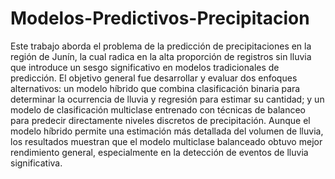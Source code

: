 # Modelos-Predictivos-Precipitacion

Este trabajo aborda el problema de la predicción de precipitaciones en la región de Junín, la cual radica en la alta proporción de registros sin lluvia que introduce un sesgo significativo en modelos tradicionales de predicción. El objetivo general fue desarrollar y evaluar dos enfoques alternativos: un modelo híbrido que combina clasificación binaria para determinar la ocurrencia de lluvia y regresión para estimar su cantidad; y un modelo de clasificación multiclase entrenado con técnicas de balanceo para predecir directamente niveles discretos de precipitación. Aunque el modelo híbrido permite una estimación más detallada del volumen de lluvia, los resultados muestran que el modelo multiclase balanceado obtuvo mejor rendimiento general, especialmente en la detección de eventos de lluvia significativa.

